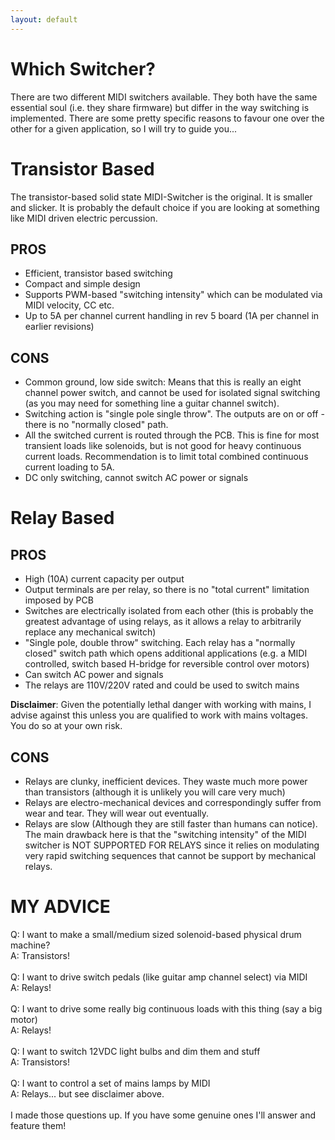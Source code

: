 ```yaml
---
layout: default
---
```


# Which Switcher?

There are two different MIDI switchers available. They both have the same essential soul (i.e. they share firmware) but differ in the way  switching is implemented. There are some pretty specific reasons to favour one over the other for a given application, so I will try to guide you...

# Transistor Based

The transistor-based solid state MIDI-Switcher is the original. It is smaller and slicker. It is probably the default choice if you are looking at something like MIDI driven electric percussion.

## PROS

- Efficient, transistor based switching
- Compact and simple design
- Supports PWM-based "switching intensity" which can be modulated via MIDI velocity, CC etc.
- Up to 5A per channel current handling in rev 5 board (1A per channel in earlier revisions)

## CONS

- Common ground, low side switch: Means that this is really an eight channel power switch, and cannot be used for isolated signal switching (as you may need for something line a guitar channel switch). 
- Switching action is "single pole single throw". The outputs are on or off - there is no "normally closed" path.
- All the switched current is routed through the PCB. This is fine for most transient loads like solenoids, but is not good for heavy continuous current loads. Recommendation is to limit total combined continuous current loading to 5A.
- DC only switching, cannot switch AC power or signals

# Relay Based

## PROS

- High (10A) current capacity per output 
- Output terminals are per relay, so there is no "total current" limitation imposed by PCB
- Switches are electrically isolated from each other (this is probably the greatest advantage of using relays, as it allows a relay to arbitrarily replace any mechanical switch)
- "Single pole, double throw" switching. Each relay has a "normally closed" switch path which opens additional applications (e.g. a MIDI controlled, switch based H-bridge for reversible control over motors)
- Can switch AC power and signals
- The relays are 110V/220V rated and could be used to switch mains

**Disclaimer**: Given the potentially lethal danger with working with mains, I advise against this unless you are qualified to work with mains voltages. You do so at your own risk.

## CONS

- Relays are clunky, inefficient devices. They waste much more power than transistors (although it is unlikely you will care very much)
- Relays are electro-mechanical devices and correspondingly suffer from wear and tear. They will wear out eventually.
- Relays are slow (Although they are still faster than humans can notice). The main drawback here is that the "switching intensity" of the MIDI switcher is NOT SUPPORTED FOR RELAYS since it relies on modulating very rapid switching sequences that cannot be support by mechanical relays.

# MY ADVICE

Q: I want to make a small/medium sized solenoid-based physical drum machine?<br>
A: Transistors!<br>
<br>
Q: I want to drive switch pedals (like guitar amp channel select) via MIDI<br>
A: Relays!<br>
<br>
Q: I want to drive some really big continuous loads with this thing (say a big motor)<br>
A: Relays!<br>
<br>
Q: I want to switch 12VDC light bulbs and dim them and stuff<br>
A: Transistors!<br>
<br>
Q: I want to control a set of mains lamps by MIDI<br>
A: Relays... but see disclaimer above.<br>
<br>
I made those questions up. If you have some genuine ones I'll answer and feature them!<br>
<br>
